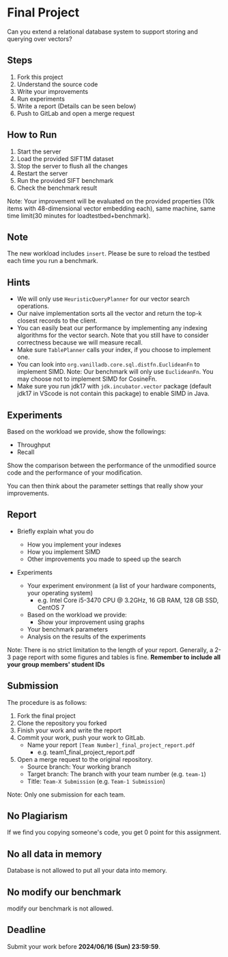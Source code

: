 # Final Project

Can you extend a relational database system to support storing and querying over vectors?

## Steps

1. Fork this project
2. Understand the source code
3. Write your improvements
4. Run experiments
5. Write a report (Details can be seen below)
6. Push to GitLab and open a merge request


## How to Run
1. Start the server
2. Load the provided SIFT1M dataset
3. Stop the server to flush all the changes
4. Restart the server
5. Run the provided SIFT benchmark
6. Check the benchmark result

Note: Your improvement will be evaluated on the provided properties (10k items with 48-dimensional vector embedding each), same machine, same time limit(30 minutes for loadtestbed+benchmark).

## Note
The new workload includes `insert`. Please be sure to reload the testbed each time you run a benchmark.

## Hints

- We will only use `HeuristicQueryPlanner` for our vector search operations.
- Our naive implementation sorts all the vector and return the top-k closest records to the client.
- You can easily beat our performance by implementing any indexing algorithms for the vector search. Note that you still have to consider correctness because we will measure recall.
- Make sure `TablePlanner` calls your index, if you choose to implement one.
- You can look into `org.vanilladb.core.sql.distfn.EuclideanFn` to implement SIMD. Note: Our benchmark will only use `EuclideanFn`. You may choose not to implement SIMD for CosineFn.
- Make sure you run jdk17 with `jdk.incubator.vector` package (default jdk17 in VScode is not contain this package) to enable SIMD in Java.

## Experiments

Based on the workload we provide, show the followings:
- Throughput
- Recall

Show the comparison between the performance of the unmodified source code and the performance of your modification.

You can then think about the parameter settings that really show your improvements.

## Report

- Briefly explain what you do
    - How you implement your indexes
    - How you implement SIMD
    - Other improvements you made to speed up the search

- Experiments
    - Your experiment environment (a list of your hardware components, your operating system)
        - e.g. Intel Core i5-3470 CPU @ 3.2GHz, 16 GB RAM, 128 GB SSD, CentOS 7
    - Based on the workload we provide:
        - Show your improvement using graphs
    - Your benchmark parameters
    - Analysis on the results of the experiments

Note: There is no strict limitation to the length of your report. Generally, a 2-3 page report with some figures and tables is fine.
**Remember to include all your group members' student IDs**

## Submission

The procedure is as follows:
1. Fork the final project
2. Clone the repository you forked
3. Finish your work and write the report
4. Commit your work, push your work to GitLab.
    - Name your report `[Team Number]_final_project_report.pdf`
        - e.g. team1_final_project_report.pdf
5. Open a merge request to the original repository.
    - Source branch: Your working branch
    - Target branch: The branch with your team number (e.g. `team-1`)
    - Title: `Team-X Submission` (e.g. `Team-1 Submission`)

Note: Only one submission for each team.

## No Plagiarism

If we find you copying someone's code, you get 0 point for this assignment.

## No all data in memory

Database is not allowed to put all your data into memory.

## No modify our benchmark

modify our benchmark is not allowed.

## Deadline

Submit your work before **2024/06/16 (Sun) 23:59:59**.
